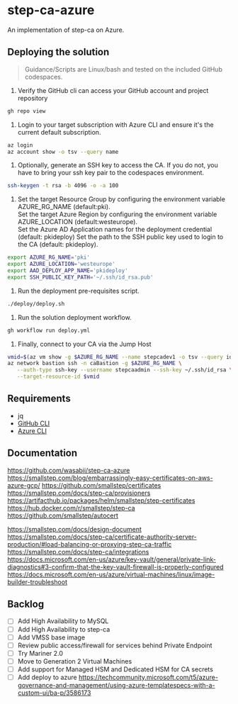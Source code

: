 # step-ca-azure

An implementation of step-ca on Azure.

## Deploying the solution

> Guidance/Scripts are Linux/bash and tested on the included GitHub codespaces.

1. Verify the GitHub cli can access your GitHub account and project repository

  ```bash
  gh repo view
  ```

1. Login to your target subscription with Azure CLI and ensure it's the current default subscription.

  ```bash
  az login
  az account show -o tsv --query name
  ```

1. Optionally, generate an SSH key to access the CA. If you do not, you have to bring your ssh key pair to the codespaces environment.

  ```bash
  ssh-keygen -t rsa -b 4096 -o -a 100
  ```

1. Set the target Resource Group by configuring the environment variable AZURE_RG_NAME (default:pki).  
Set the target Azure Region by configuring the environment variable AZURE_LOCATION (default:westeurope).  
Set the Azure AD Application names for the deployment credential (default: pkideploy)
Set the path to the SSH public key used to login to the CA (default: pkideploy).

  ```bash
  export AZURE_RG_NAME='pki'
  export AZURE_LOCATION='westeurope'
  export AAD_DEPLOY_APP_NAME='pkideploy'
  export SSH_PUBLIC_KEY_PATH='~/.ssh/id_rsa.pub'
  ```

1. Run the deployment pre-requisites script.

  ```bash
  ./deploy/deploy.sh
  ```

1. Run the solution deployment workflow.

  ```bash
  gh workflow run deploy.yml
  ```

1. Finally, connect to your CA via the Jump Host

```bash
vmid=$(az vm show -g $AZURE_RG_NAME --name stepcadev1 -o tsv --query id)
az network bastion ssh -n caBastion -g $AZURE_RG_NAME \
   --auth-type ssh-key --username stepcaadmin --ssh-key ~/.ssh/id_rsa \
   --target-resource-id $vmid
```

## Requirements

- jq
- [GitHub CLI](https://cli.github.com/)
- [Azure CLI](https://docs.microsoft.com/en-us/cli/azure/install-azure-cli)

## Documentation

<https://github.com/wasabii/step-ca-azure>
<https://smallstep.com/blog/embarrassingly-easy-certificates-on-aws-azure-gcp/>
<https://github.com/smallstep/certificates>
<https://smallstep.com/docs/step-ca/provisioners>
<https://artifacthub.io/packages/helm/smallstep/step-certificates>
<https://hub.docker.com/r/smallstep/step-ca>
<https://github.com/smallstep/autocert>

<https://smallstep.com/docs/design-document>
<https://smallstep.com/docs/step-ca/certificate-authority-server-production/#load-balancing-or-proxying-step-ca-traffic>
<https://smallstep.com/docs/step-ca/integrations>
<https://docs.microsoft.com/en-us/azure/key-vault/general/private-link-diagnostics#3-confirm-that-the-key-vault-firewall-is-properly-configured>
<https://docs.microsoft.com/en-us/azure/virtual-machines/linux/image-builder-troubleshoot>

## Backlog

- [ ] Add High Availability to MySQL  
- [ ] Add High Availability to step-ca  
- [ ] Add VMSS base image  
- [ ] Review public access/firewall for services behind Private Endpoint  
- [ ] Try Mariner 2.0  
- [ ] Move to Generation 2 Virtual Machines  
- [ ] Add support for Managed HSM and Dedicated HSM for CA secrets  
- [ ] Add deploy to azure https://techcommunity.microsoft.com/t5/azure-governance-and-management/using-azure-templatespecs-with-a-custom-ui/ba-p/3586173
